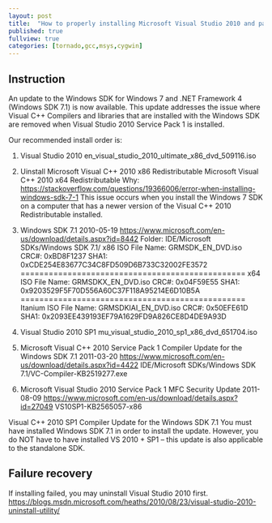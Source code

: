 ```yaml
---
layout: post
title:  "How to properly installing Microsoft Visual Studio 2010 and patches under Windows XP properly"
published: true
fullview: true
categories: [tornado,gcc,msys,cygwin]
---
```


## Instruction

An update to the Windows SDK for Windows 7 and .NET Framework 4 (Windows SDK 7.1) is now available. This update addresses the issue where Visual C++ Compilers and libraries that are installed with the Windows SDK are removed when Visual Studio 2010 Service Pack 1 is installed.

Our recommended install order is:

1. Visual Studio 2010
  en_visual_studio_2010_ultimate_x86_dvd_509116.iso

2. Uinstall
  Microsoft Visual C++ 2010 x86 Redistributable
  Microsoft Visual C++ 2010 x64 Redistributable
  Why:
  <https://stackoverflow.com/questions/19366006/error-when-installing-windows-sdk-7-1>
  This issue occurs when you install the Windows 7 SDK on a computer that has a newer version of the Visual C++ 2010 Redistributable installed.

3. Windows SDK 7.1
  2010-05-19 <https://www.microsoft.com/en-us/download/details.aspx?id=8442>
  Folder: IDE/Microsoft SDKs/Windows SDK 7.1/
  x86 ISO File Name: GRMSDK_EN_DVD.iso
  CRC#: 0xBD8F1237
  SHA1: 0xCDE254E83677C34C8FD509D6B733C32002FE3572
  ================================================
  x64 ISO File Name: GRMSDKX_EN_DVD.iso
  CRC#: 0x04F59E55
  SHA1: 0x9203529F5F70D556A60C37F118A95214E6D10B5A
  ================================================
  Itanium ISO File Name: GRMSDKIAI_EN_DVD.iso
  CRC#: 0x50EFE61D
  SHA1: 0x2093EE439193EF79A1629FD9A826CE8D4DE9A93D

4. Visual Studio 2010 SP1
  mu_visual_studio_2010_sp1_x86_dvd_651704.iso

5. Microsoft Visual C++ 2010 Service Pack 1 Compiler Update for the Windows SDK 7.1
  2011-03-20 <https://www.microsoft.com/en-us/download/details.aspx?id=4422>
  IDE/Microsoft SDKs/Windows SDK 7.1/VC-Compiler-KB2519277.exe

6. Microsoft Visual Studio 2010 Service Pack 1 MFC Security Update
  2011-08-09 <https://www.microsoft.com/en-us/download/details.aspx?id=27049>
  VS10SP1-KB2565057-x86

Visual C++ 2010 SP1 Compiler Update for the Windows SDK 7.1
You must have installed Windows SDK 7.1 in order to install the update.  However, you do NOT have to have installed VS 2010 + SP1 – this update is also applicable to the standalone SDK.

## Failure recovery

  If installing failed, you may uninstall Visual Studio 2010 first.
  <https://blogs.msdn.microsoft.com/heaths/2010/08/23/visual-studio-2010-uninstall-utility/>
